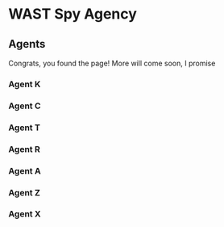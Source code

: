 
# WAST Spy Agency

## Agents
Congrats, you found the page! More will come soon, I promise
### Agent K
### Agent C
### Agent T
### Agent R
### Agent A
### Agent Z
### Agent X

